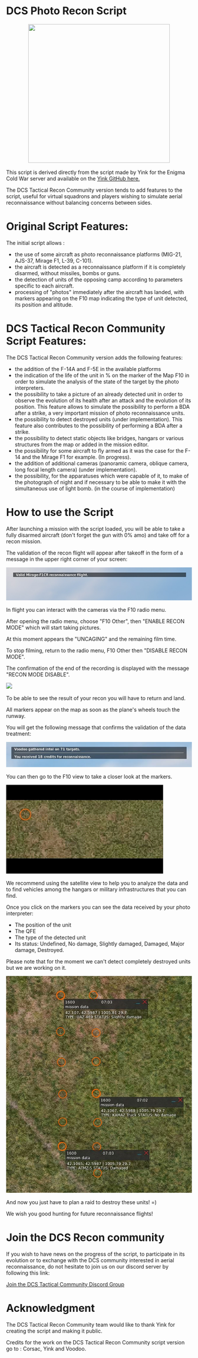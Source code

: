 # DCS Photo Recon Script

<p align="center">
  <img width="384" height="375" src="https://github.com/VF29Voodoo/DCS-Recon-Script/blob/main/Images/DCStacticalreconcommu.png?raw=true">
</p>

This script is derived directly from the script made by Yink for the Enigma Cold War server and available on the [Yink GitHub here.](https://github.com/Yink059/DCS-Scripts/blob/main/recon.lua)

The DCS Tactical Recon Community version tends to add features to the script, useful for virtual squadrons and players wishing to simulate aerial reconnaissance without balancing concerns between sides.

# Original Script Features:

The initial script allows :

- the use of some aircraft as photo reconnaissance platforms (MIG-21, AJS-37, Mirage F1, L-39, C-101).
- the aircraft is detected as a reconnaissance platform if it is completely disarmed, without missiles, bombs or guns.
- the detection of units of the opposing camp according to parameters specific to each aircraft.
- processing of "photos" immediately after the aircraft has landed, with markers appearing on the F10 map indicating the type of unit detected, its position and altitude.

# DCS Tactical Recon Community Script Features:

The DCS Tactical Recon Community version adds the following features:

- the addition of the F-14A and F-5E in the available platforms
- the indication of the life of the unit in % on the marker of the Map F10 in order to simulate the analysis of the state of the target by the photo interpreters.
- the possibility to take a picture of an already detected unit in order to observe the evolution of its health after an attack and the evolution of its position. This feature allows to simulate the possibility to perform a BDA after a strike, a very important mission of photo reconnaissance units.
- the possibility to detect destroyed units (under implementation). This feature also contributes to the possibility of performing a BDA after a strike.
- the possibility to detect static objects like bridges, hangars or various structures from the map or added in the mission editor.
- the possibility for some aircraft to fly armed as it was the case for the F-14 and the Mirage F1 for example. (In progress).
- the addition of additional cameras (panoramic camera, oblique camera, long focal length camera) (under implementation).
- the possibility, for the apparatuses which were capable of it, to make of the photograph of night and if necessary to be able to make it with the simultaneous use of light bomb. (in the course of implementation)

# How to use the Script

After launching a mission with the script loaded, you will be able to take a fully disarmed aircraft (don't forget the gun with 0% amo) and take off for a recon mission. 

The validation of the recon flight will appear after takeoff in the form of a message in the upper right corner of your screen:

![alt text](https://github.com/VF29Voodoo/DCS-Recon-Script/blob/develop/GIF/Valid%20recon%20flight.jpg) 

In flight you can interact with the cameras via the F10 radio menu.

After opening the radio menu, choose "F10 Other", then "ENABLE RECON MODE" which will start taking pictures. 

At this moment appears the "UNCAGING" and the remaining film time. 

To stop filming, return to the radio menu, F10 Other then "DISABLE RECON MODE". 

The confirmation of the end of the recording is displayed with the message "RECON MODE DISABLE". 

![](https://github.com/VF29Voodoo/DCS-Recon-Script/blob/develop/GIF/recon_procedure.gif)

To be able to see the result of your recon you will have to return and land.

All markers appear on the map as soon as the plane's wheels touch the runway.

You will get the following message that confirms the validation of the data treatment:

![alt text](https://github.com/VF29Voodoo/DCS-Recon-Script/blob/develop/GIF/valid_recon.JPG) 

You can then go to the F10 view to take a closer look at the markers.

![](https://github.com/VF29Voodoo/DCS-Recon-Script/blob/develop/GIF/label_recon%20gif.gif)

We recommend using the satellite view to help you to analyze the data and to find vehicles among the hangars or military infrastructures that you can find.

Once you click on the markers you can see the data received by your photo interpreter:
- The position of the unit
- The QFE
- The type of the detected unit
- Its status: Undefined, No damage, Slightly damaged, Damaged, Major damage, Destroyed.

Please note that for the moment we can't detect completely destroyed units but we are working on it.

![alt text](https://github.com/VF29Voodoo/DCS-Recon-Script/blob/develop/GIF/label_recon_screen.JPG) 

And now you just have to plan a raid to destroy these units! =)

We wish you good hunting for future reconnaissance flights!

# Join the DCS Recon community

If you wish to have news on the progress of the script, to participate in its evolution or to exchange with the DCS community interested in aerial reconnaissance, do not hesitate to join us on our discord server by following this link: 

[Join the DCS Tactical Community Discord Group](https://discord.gg/5tM9Djdw9C)

# Acknowledgment

The DCS Tactical Recon Community team would like to thank Yink for creating the script and making it public.

Credits for the work on the DCS Tactical Recon Community script version go to : Corsac, Yink and Voodoo.
